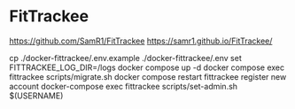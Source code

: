 # FitTrackee
https://github.com/SamR1/FitTrackee
https://samr1.github.io/FitTrackee/

cp ./docker-fittrackee/.env.example ./docker-fittrackee/.env
    set FITTRACKEE_LOG_DIR=/logs
docker compose up -d
docker compose exec fittrackee scripts/migrate.sh
docker compose restart fittrackee
register new account
docker-compose exec fittrackee scripts/set-admin.sh $(USERNAME)